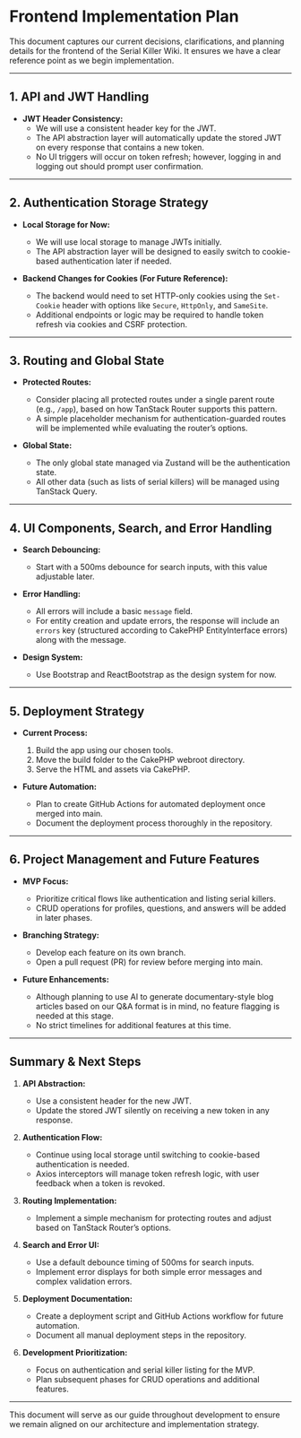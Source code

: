 # Frontend Implementation Plan

This document captures our current decisions, clarifications, and planning details for the frontend of the Serial Killer Wiki. It ensures we have a clear reference point as we begin implementation.

---

## 1. API and JWT Handling

- **JWT Header Consistency:**
    - We will use a consistent header key for the JWT.
    - The API abstraction layer will automatically update the stored JWT on every response that contains a new token.
    - No UI triggers will occur on token refresh; however, logging in and logging out should prompt user confirmation.

---

## 2. Authentication Storage Strategy

- **Local Storage for Now:**
    - We will use local storage to manage JWTs initially.
    - The API abstraction layer will be designed to easily switch to cookie-based authentication later if needed.

- **Backend Changes for Cookies (For Future Reference):**
    - The backend would need to set HTTP-only cookies using the `Set-Cookie` header with options like `Secure`, `HttpOnly`, and `SameSite`.
    - Additional endpoints or logic may be required to handle token refresh via cookies and CSRF protection.

---

## 3. Routing and Global State

- **Protected Routes:**
    - Consider placing all protected routes under a single parent route (e.g., `/app`), based on how TanStack Router supports this pattern.
    - A simple placeholder mechanism for authentication-guarded routes will be implemented while evaluating the router’s options.

- **Global State:**
    - The only global state managed via Zustand will be the authentication state.
    - All other data (such as lists of serial killers) will be managed using TanStack Query.

---

## 4. UI Components, Search, and Error Handling

- **Search Debouncing:**
    - Start with a 500ms debounce for search inputs, with this value adjustable later.

- **Error Handling:**
    - All errors will include a basic `message` field.
    - For entity creation and update errors, the response will include an `errors` key (structured according to CakePHP EntityInterface errors) along with the message.

- **Design System:**
    - Use Bootstrap and ReactBootstrap as the design system for now.

---

## 5. Deployment Strategy

- **Current Process:**
    1. Build the app using our chosen tools.
    2. Move the build folder to the CakePHP webroot directory.
    3. Serve the HTML and assets via CakePHP.

- **Future Automation:**
    - Plan to create GitHub Actions for automated deployment once merged into main.
    - Document the deployment process thoroughly in the repository.

---

## 6. Project Management and Future Features

- **MVP Focus:**
    - Prioritize critical flows like authentication and listing serial killers.
    - CRUD operations for profiles, questions, and answers will be added in later phases.

- **Branching Strategy:**
    - Develop each feature on its own branch.
    - Open a pull request (PR) for review before merging into main.

- **Future Enhancements:**
    - Although planning to use AI to generate documentary-style blog articles based on our Q&A format is in mind, no feature flagging is needed at this stage.
    - No strict timelines for additional features at this time.

---

## Summary & Next Steps

1. **API Abstraction:**
    - Use a consistent header for the new JWT.
    - Update the stored JWT silently on receiving a new token in any response.

2. **Authentication Flow:**
    - Continue using local storage until switching to cookie-based authentication is needed.
    - Axios interceptors will manage token refresh logic, with user feedback when a token is revoked.

3. **Routing Implementation:**
    - Implement a simple mechanism for protecting routes and adjust based on TanStack Router’s options.

4. **Search and Error UI:**
    - Use a default debounce timing of 500ms for search inputs.
    - Implement error displays for both simple error messages and complex validation errors.

5. **Deployment Documentation:**
    - Create a deployment script and GitHub Actions workflow for future automation.
    - Document all manual deployment steps in the repository.

6. **Development Prioritization:**
    - Focus on authentication and serial killer listing for the MVP.
    - Plan subsequent phases for CRUD operations and additional features.

---

This document will serve as our guide throughout development to ensure we remain aligned on our architecture and implementation strategy.
